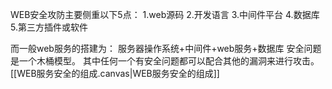 WEB安全攻防主要侧重以下5点：
1.web源码
2.开发语言
3.中间件平台
4.数据库
5.第三方插件或软件

而一般web服务的搭建为：
服务器操作系统+中间件+web服务+数据库
安全问题是一个木桶模型。
其中任何一个有安全问题都可以配合其他的漏洞来进行攻击。
[[WEB服务安全的组成.canvas|WEB服务安全的组成]]
